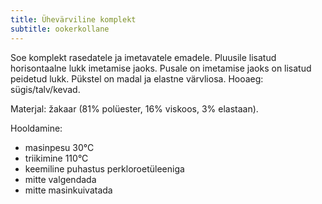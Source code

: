```yaml
---
title: Ühevärviline komplekt
subtitle: ookerkollane
---
```


Soe komplekt rasedatele ja imetavatele emadele. Pluusile lisatud horisontaalne lukk imetamise jaoks. Pusale on imetamise jaoks on lisatud peidetud lukk. Pükstel on madal ja elastne värvliosa. Hooaeg: sügis/talv/kevad.

Materjal: žakaar (81% polüester, 16% viskoos, 3% elastaan).

Hooldamine:

- masinpesu 30°C
- triikimine 110°C
- keemiline puhastus perkloroetüleeniga
- mitte valgendada
- mitte masinkuivatada
